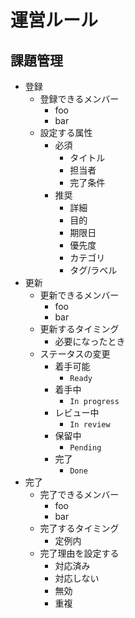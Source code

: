 # 運営ルール

## 課題管理

- 登録
    - 登録できるメンバー
        - foo
        - bar
    - 設定する属性
        - 必須
            - タイトル
            - 担当者
            - 完了条件
        - 推奨
            - 詳細
            - 目的
            - 期限日
            - 優先度
            - カテゴリ
            - タグ/ラベル
- 更新
    - 更新できるメンバー
        - foo
        - bar
    - 更新するタイミング
        - 必要になったとき
    - ステータスの変更
        - 着手可能
            - `Ready`
        - 着手中
            - `In progress`
        - レビュー中
            - `In review`
        - 保留中
            - `Pending`
        - 完了
            - `Done`
- 完了
    - 完了できるメンバー
        - foo
        - bar
    - 完了するタイミング
        - 定例内
    - 完了理由を設定する
        - 対応済み
        - 対応しない
        - 無効
        - 重複
